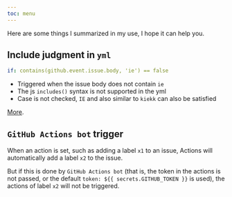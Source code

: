 ```yaml
---
toc: menu
---
```


<Alert type="success">
Here are some things I summarized in my use, I hope it can help you.
</Alert>

## Include judgment in `yml`

```yml
if: contains(github.event.issue.body, 'ie') == false
```
- Triggered when the issue body does not contain `ie`
- The js `includes()` syntax is not supported in the yml
- Case is not checked, `IE` and also similar to `kiekk` can also be satisfied

[More](https://docs.github.com/en/free-pro-team@latest/actions/reference/context-and-expression-syntax-for-github-actions#functions).

## `GitHub Actions bot` trigger

When an action is set, such as adding a label `x1` to an issue, Actions will automatically add a label `x2` to the issue.

But if this is done by `GitHub Actions bot` (that is, the token in the actions is not passed, or the default `token: ${{ secrets.GITHUB_TOKEN }}` is used), the actions of label `x2` will not be triggered.
